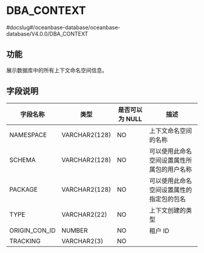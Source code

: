 # DBA_CONTEXT 
#docslug#/oceanbase-database/oceanbase-database/V4.0.0/DBA_CONTEXT


## 功能 

展示数据库中的所有上下文命名空间信息。

## 字段说明 



|     字段名称      |      类型       | 是否可以为 NULL |          描述           |
|---------------|---------------|------------|-----------------------|
| NAMESPACE     | VARCHAR2(128) | NO         | 上下文命名空间的名称            |
| SCHEMA        | VARCHAR2(128) | NO         | 可以使用此命名空间设置属性所属包的用户名称 |
| PACKAGE       | VARCHAR2(128) | NO         | 可以使用此命名空间设置属性的指定包的包名  |
| TYPE          | VARCHAR2(22)  | NO         | 上下文创建的类型              |
| ORIGIN_CON_ID | NUMBER        | NO         | 租户 ID                 |
| TRACKING | VARCHAR2(3)        | NO         |                 |



